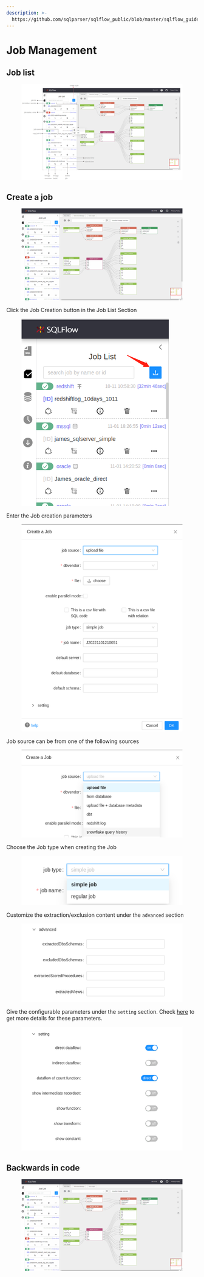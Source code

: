 ```yaml
---
description: >-
  https://github.com/sqlparser/sqlflow_public/blob/master/sqlflow_guide_cn.md#job-list
---
```


# Job Management

## Job list

<figure><img src="../../.gitbook/assets/185734108-5dc282df-0b49-4061-af2d-c9fa21ab885a.png" alt=""><figcaption></figcaption></figure>

## Create a job

<figure><img src="../../.gitbook/assets/185737736-814ae584-ab72-4be6-a4f6-6393607d385f.gif" alt=""><figcaption></figcaption></figure>

Click the Job Creation button in the Job List Section

<figure><img src="../../.gitbook/assets/20221101205559.png" alt=""><figcaption></figcaption></figure>

Enter the Job creation parameters&#x20;

<figure><img src="../../.gitbook/assets/Screenshot from 2022-11-01 21-00-58.png" alt=""><figcaption></figcaption></figure>

Job source can be from one of the following sources

<figure><img src="../../.gitbook/assets/Screenshot from 2022-11-01 21-01-59.png" alt=""><figcaption></figcaption></figure>

Choose the Job type when creating the Job

<figure><img src="../../.gitbook/assets/Screenshot from 2022-11-01 21-04-21.png" alt=""><figcaption></figcaption></figure>

Customize the extraction/exclusion content under the `advanced` section

<figure><img src="../../.gitbook/assets/Screenshot from 2022-11-01 21-06-07.png" alt=""><figcaption></figcaption></figure>

Give the configurable parameters under the `setting` section. Check [here](../getting-started/different-modes-in-gudu-sqlflow/job-mode.md#simple-job) to get more details for these parameters.

<figure><img src="../../.gitbook/assets/Screenshot from 2022-11-01 21-08-42.png" alt=""><figcaption></figcaption></figure>

## Backwards in code

<figure><img src="../../.gitbook/assets/185738467-b8485e3c-cbc4-4ceb-ab20-5e869908551b.gif" alt=""><figcaption></figcaption></figure>

